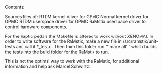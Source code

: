 Contents:

Sources files of:
RTDM kernel driver for GPMC
Normal kernel driver for GPMC
RTDM userspace driver for GPMC
RaMstix userspace driver to control hardware components.

For the haptic pedals the Makefile is altered to work without XENOMAI. In order to write software for the RaMstix, make a new file in /src/ramstix/unit-tests and call it *_test.c. Then from this folder run '''make all''' which builds the tests into the build folder for the RaMstix to run. 

This is not the optimal way to work with the RaMstix, for additional information and help ask Marcel Schwirtz. 
